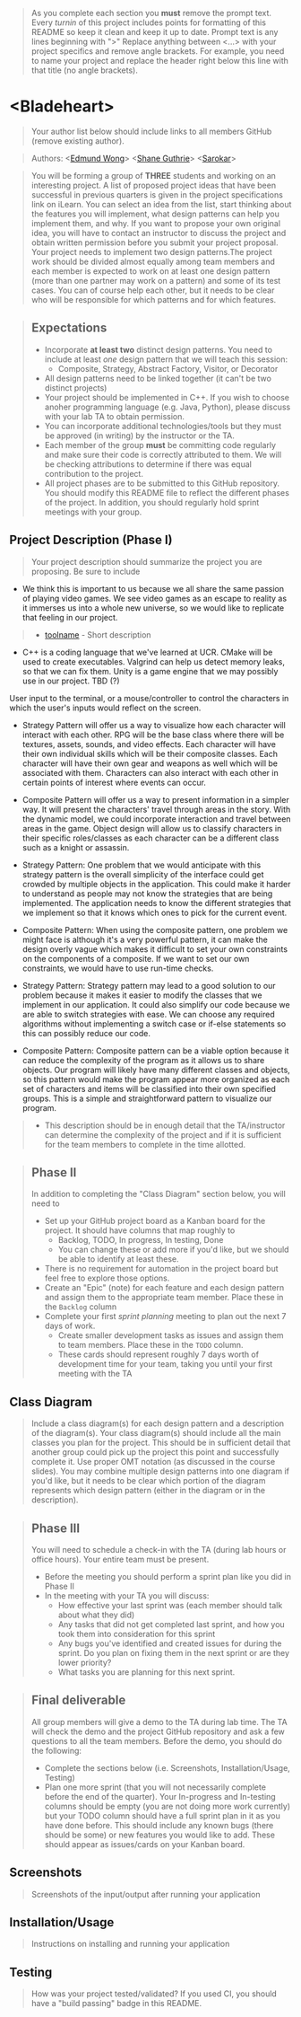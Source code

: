  > As you complete each section you **must** remove the prompt text. Every *turnin* of this project includes points for formatting of this README so keep it clean and keep it up to date. 
 > Prompt text is any lines beginning with "\>"
 > Replace anything between \<...\> with your project specifics and remove angle brackets. For example, you need to name your project and replace the header right below this line with that title (no angle brackets). 
# \<Bladeheart\>
 > Your author list below should include links to all members GitHub (remove existing author).
 
 > Authors: \<[Edmund Wong](https://github.com/edwong078)\> \<[Shane Guthrie](https://github.com/shaneguthriecs)\> \<[Sarokar](https://github.com/Sarokar)\>
 
 > You will be forming a group of **THREE** students and working on an interesting project. A list of proposed project ideas that have been successful in previous quarters is given in the project specifications link on iLearn. You can select an idea from the list, start thinking about the features you will implement, what design patterns can help you implement them, and why. If you want to propose your own original idea, you will have to contact an instructor to discuss the project and obtain written permission before you submit your project proposal. Your project needs to implement two design patterns.The project work should be divided almost equally among team members and each member is expected to work on at least one design pattern (more than one partner may work on a pattern) and some of its test cases. You can of course help each other, but it needs to be clear who will be responsible for which patterns and for which features.
 
 > ## Expectations
 > * Incorporate **at least two** distinct design patterns. You need to include at least *one* design pattern that we will teach this session:
 >   * Composite, Strategy, Abstract Factory, Visitor, or Decorator
 > * All design patterns need to be linked together (it can't be two distinct projects)
 > * Your project should be implemented in C++. If you wish to choose anoher programming language (e.g. Java, Python), please discuss with your lab TA to obtain permission.
 > * You can incorporate additional technologies/tools but they must be approved (in writing) by the instructor or the TA.
 > * Each member of the group **must** be committing code regularly and make sure their code is correctly attributed to them. We will be checking attributions to determine if there was equal contribution to the project.
> * All project phases are to be submitted to this GitHub repository. You should modify this README file to reflect the different phases of the project. In addition, you should regularly hold sprint meetings with your group.

## Project Description (Phase I)
 > Your project description should summarize the project you are proposing. Be sure to include

 * We think this is important to us because we all share the same passion of playing video games. We see video games as an escape to reality as it immerses us into a whole new universe, so we would like to replicate that feeling in our project. 

 >   * [toolname](link) - Short description
 * C++ is a coding language that we've learned at UCR. CMake will be used to create executables. Valgrind can help us detect memory leaks, so that we can fix them. Unity is a game engine that we may possibly use in our project. TBD (?)

User input to the terminal, or a mouse/controller to control the characters in which the user's inputs would reflect on the screen.

* Strategy Pattern will offer us a way to visualize how each character will interact with each other. RPG will be the base class where there will be textures, assets, sounds, and video effects. Each character will have their own individual skills which will be their composite classes. Each character will have their own gear and weapons as well which will be associated with them. Characters can also interact with each other in certain points of interest where events can occur.
* Composite Pattern will offer us a way to present information in a simpler way. It will present the characters' travel through areas in the story. With the dynamic model, we could incorporate interaction and travel between areas in the game. Object design will allow us to classify characters in their specific roles/classes as each character can be a different class such as a knight or assassin.

 * Strategy Pattern: One problem that we would anticipate with this strategy pattern is the overall simplicity of the interface could get crowded by multiple objects in the application. This could make it harder to understand as people may not know the strategies that are being implemented. The application needs to know the different strategies that we implement so that it knows which ones to pick for the current event. 
 * Composite Pattern: When using the composite pattern, one problem we might face is although it's a very powerful pattern, it can make the design overly vague which makes it difficult to set your own constraints on the components of a composite. If we want to set our own constraints, we would have to use run-time checks.
 
 *  Strategy Pattern: Strategy pattern may lead to a good solution to our problem because it makes it easier to modify the classes that we implement in our application. It could also simplify our code because we are able to switch strategies with ease. We can choose any required algorithms without implementing a switch case or if-else statements so this can possibly reduce our code.
 *  Composite Pattern: Composite pattern can be a viable option because it can reduce the complexity of the program as it allows us to share objects. Our program will likely have many different classes and objects, so this pattern would make the program appear more organized as each set of characters and items will be classified into their own specified groups. This is a simple and straightforward pattern to visualize our program.
 > * This description should be in enough detail that the TA/instructor can determine the complexity of the project and if it is sufficient for the team members to complete in the time allotted. 

 > ## Phase II
 > In addition to completing the "Class Diagram" section below, you will need to 
 > * Set up your GitHub project board as a Kanban board for the project. It should have columns that map roughly to 
 >   * Backlog, TODO, In progress, In testing, Done
 >   * You can change these or add more if you'd like, but we should be able to identify at least these.
 > * There is no requirement for automation in the project board but feel free to explore those options.
 > * Create an "Epic" (note) for each feature and each design pattern and assign them to the appropriate team member. Place these in the `Backlog` column
 > * Complete your first *sprint planning* meeting to plan out the next 7 days of work.
 >   * Create smaller development tasks as issues and assign them to team members. Place these in the `TODO` column.
 >   * These cards should represent roughly 7 days worth of development time for your team, taking you until your first meeting with the TA
## Class Diagram
 > Include a class diagram(s) for each design pattern and a description of the diagram(s). Your class diagram(s) should include all the main classes you plan for the project. This should be in sufficient detail that another group could pick up the project this point and successfully complete it. Use proper OMT notation (as discussed in the course slides). You may combine multiple design patterns into one diagram if you'd like, but it needs to be clear which portion of the diagram represents which design pattern (either in the diagram or in the description). 
 
 > ## Phase III
 > You will need to schedule a check-in with the TA (during lab hours or office hours). Your entire team must be present. 
 > * Before the meeting you should perform a sprint plan like you did in Phase II
 > * In the meeting with your TA you will discuss: 
 >   - How effective your last sprint was (each member should talk about what they did)
 >   - Any tasks that did not get completed last sprint, and how you took them into consideration for this sprint
 >   - Any bugs you've identified and created issues for during the sprint. Do you plan on fixing them in the next sprint or are they lower priority?
 >   - What tasks you are planning for this next sprint.

 > ## Final deliverable
 > All group members will give a demo to the TA during lab time. The TA will check the demo and the project GitHub repository and ask a few questions to all the team members. 
 > Before the demo, you should do the following:
 > * Complete the sections below (i.e. Screenshots, Installation/Usage, Testing)
 > * Plan one more sprint (that you will not necessarily complete before the end of the quarter). Your In-progress and In-testing columns should be empty (you are not doing more work currently) but your TODO column should have a full sprint plan in it as you have done before. This should include any known bugs (there should be some) or new features you would like to add. These should appear as issues/cards on your Kanban board. 
 
 ## Screenshots
 > Screenshots of the input/output after running your application
 ## Installation/Usage
 > Instructions on installing and running your application
 ## Testing
 > How was your project tested/validated? If you used CI, you should have a "build passing" badge in this README.
 
